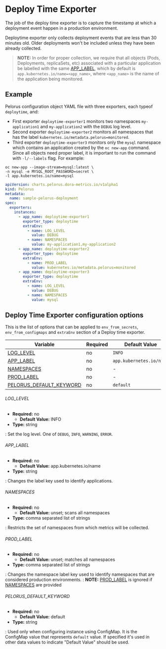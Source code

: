 # Deploy Time Exporter

The job of the deploy time exporter is to capture the timestamp at which a deployment event happen in a production environment.

Deploytime exporter only collects deployment events that are less than 30 minutes old. Older deployments won't be included unless they have been already collected.

> **NOTE:** In order for proper collection, we require that all objects (Pods, Deployments, replicaSets, etc) associated with a particular application be labelled with the same [APP_LABEL](#app_label), which by default is `app.kubernetes.io/name=<app_name>`, where `<app_name>` is the name of the application being monitored.

## Example

Pelorus configuration object YAML file with three exporters, each typeof `deploytime`, and:

  - First exporter `deploytime-exporter1` monitors two namespaces `my-application1` and `my-application2` with the `DEBUG` log level.
  - Second exporter `deploytime-exporter2` monitors all namespaces that has the label `kubernetes.io/metadata.pelorus=monitored`.
  - Third exporter `deploytime-exporter3` monitors only the `mysql` namespace which contains an application created by the `oc new-app` command. Since all objects need proper label, it is important to run the command with `-l/--labels` flag. For example:
  ```
  oc new-app --image-stream=mysql:latest \
  -n mysql -e MYSQL_ROOT_PASSWORD=secret \
  -l app.kubernetes.io/name=mysql
  ```

```yaml
apiVersion: charts.pelorus.dora-metrics.io/v1alpha1
kind: Pelorus
metadata:
  name: sample-pelorus-deployment
spec:
  exporters:
    instances:
      - app_name: deploytime-exporter1
        exporter_type: deploytime
        extraEnv:
          - name: LOG_LEVEL
            value: DEBUG
          - name: NAMESPACES
            value: my-application1,my-application2
      - app_name: deploytime-exporter2
        exporter_type: deploytime
        extraEnv:
          - name: PROD_LABEL
            value: kubernetes.io/metadata.pelorus=monitored
      - app_name: deploytime-exporter3
        exporter_type: deploytime
        extraEnv:
          - name: LOG_LEVEL
            value: DEBUG
          - name: NAMESPACES
            value: mysql
```

## Deploy Time Exporter configuration options

This is the list of options that can be applied to `env_from_secrets`, `env_from_configmaps` and `extraEnv` section of a Deploy time exporter.

| Variable | Required | Default Value |
|----------|----------|---------------|
| [LOG_LEVEL](#log_level) | no | `INFO` |
| [APP_LABEL](#app_label) | no | `app.kubernetes.io/name` |
| [NAMESPACES](#namespaces) | no | - |
| [PROD_LABEL](#prod_label) | no | - |
| [PELORUS_DEFAULT_KEYWORD](#pelorus_default_keyword) | no | `default` |

###### LOG_LEVEL

- **Required:** no
    - **Default Value:** INFO
- **Type:** string

: Set the log level. One of `DEBUG`, `INFO`, `WARNING`, `ERROR`.

###### APP_LABEL

- **Required:** no
    - **Default Value:** app.kubernetes.io/name
- **Type:** string

: Changes the label key used to identify applications.

###### NAMESPACES

- **Required:** no
    - **Default Value:** unset; scans all namespaces
- **Type:** comma separated list of strings

: Restricts the set of namespaces from which metrics will be collected.

###### PROD_LABEL

- **Required:** no
    - **Default Value:** unset; matches all namespaces
- **Type:** comma separated list of strings

: Changes the namespace label key used to identify namespaces that are considered production environments.
: **NOTE:** [PROD_LABEL](#prod_label) is ignored if [NAMESPACES](#namespaces) are provided

###### PELORUS_DEFAULT_KEYWORD

- **Required:** no
    - **Default Value:** default
- **Type:** string

: Used only when configuring instance using ConfigMap. It is the ConfigMap value that represents `default` value. If specified it's used in other data values to indicate "Default Value" should be used.
